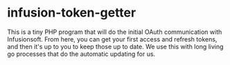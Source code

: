 # infusion-token-getter
This is a tiny PHP program that will do the initial OAuth communication with Infusionsoft. From here, you can get your first access and refresh tokens, and then it's up to you to keep those up to date. We use this with long living go processes that do the automatic updating for us.
